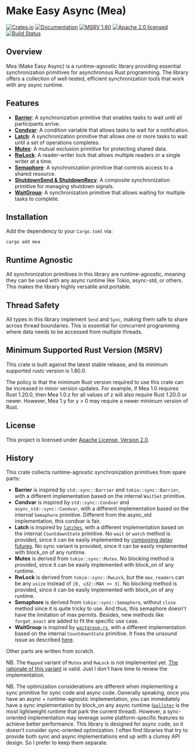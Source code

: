# Make Easy Async (Mea)

[![Crates.io][crates-badge]][crates-url]
[![Documentation][docs-badge]][docs-url]
[![MSRV 1.80][msrv-badge]](https://www.whatrustisit.com)
[![Apache 2.0 licensed][license-badge]][license-url]
[![Build Status][actions-badge]][actions-url]

[crates-badge]: https://img.shields.io/crates/v/mea.svg
[crates-url]: https://crates.io/crates/mea
[docs-badge]: https://docs.rs/mea/badge.svg
[docs-url]: https://docs.rs/mea
[msrv-badge]: https://img.shields.io/badge/MSRV-1.80-green?logo=rust
[license-badge]: https://img.shields.io/crates/l/mea
[license-url]: LICENSE
[actions-badge]: https://github.com/cratesland/mea/actions/workflows/ci.yml/badge.svg
[actions-url]: https://github.com/cratesland/mea/actions/workflows/ci.yml

## Overview

Mea (Make Easy Async) is a runtime-agnostic library providing essential synchronization primitives for asynchronous Rust programming. The library offers a collection of well-tested, efficient synchronization tools that work with any async runtime.

## Features

* [**Barrier**](https://docs.rs/mea/*/mea/barrier/struct.Barrier.html): A synchronization primitive that enables tasks to wait until all participants arrive.
* [**Condvar**](https://docs.rs/mea/*/mea/condvar/struct.Condvar.html): A condition variable that allows tasks to wait for a notification.
* [**Latch**](https://docs.rs/mea/*/mea/latch/struct.Latch.html): A synchronization primitive that allows one or more tasks to wait until a set of operations completes.
* [**Mutex**](https://docs.rs/mea/*/mea/mutex/struct.Mutex.html): A mutual exclusion primitive for protecting shared data.
* [**RwLock**](https://docs.rs/mea/*/mea/rwlock/struct.RwLock.html): A reader-writer lock that allows multiple readers or a single writer at a time.
* [**Semaphore**](https://docs.rs/mea/*/mea/semaphore/struct.Semaphore.html): A synchronization primitive that controls access to a shared resource.
* [**ShutdownSend & ShutdownRecv**](https://docs.rs/mea/*/mea/shutdown/): A composite synchronization primitive for managing shutdown signals.
* [**WaitGroup**](https://docs.rs/mea/*/mea/waitgroup/struct.WaitGroup.html): A synchronization primitive that allows waiting for multiple tasks to complete.

## Installation

Add the dependency to your `Cargo.toml` via:

```shell
cargo add mea
```

## Runtime Agnostic

All synchronization primitives in this library are runtime-agnostic, meaning they can be used with any async runtime like Tokio, async-std, or others. This makes the library highly versatile and portable.

## Thread Safety

All types in this library implement `Send` and `Sync`, making them safe to share across thread boundaries. This is essential for concurrent programming where data needs to be accessed from multiple threads.

## Minimum Supported Rust Version (MSRV)

This crate is built against the latest stable release, and its minimum supported rustc version is 1.80.0.

The policy is that the minimum Rust version required to use this crate can be increased in minor version updates. For example, if Mea 1.0 requires Rust 1.20.0, then Mea 1.0.z for all values of z will also require Rust 1.20.0 or newer. However, Mea 1.y for y > 0 may require a newer minimum version of Rust.

## License

This project is licensed under [Apache License, Version 2.0](LICENSE).

## History

This crate collects runtime-agnostic synchronization primitives from spare parts:

* **Barrier** is inspired by `std::sync::Barrier` and `tokio::sync::Barrier`, with a different implementation based on the internal `WaitSet` primitive.
* **Condvar** is inspired by `std::sync::Condvar` and `async_std::sync::Condvar`, with a different implementation based on the internal `Semaphore` primitive. Different from the async_std implementation, this condvar is fair.
* **Latch** is inspired by [`latches`](https://github.com/mirromutth/latches), with a different implementation based on the internal `CountdownState` primitive. No `wait` or `watch` method is provided, since it can be easily implemented by [composing delay futures](https://docs.rs/fastimer/*/fastimer/fn.timeout.html). No sync variant is provided, since it can be easily implemented with block_on of any runtime.
* **Mutex** is derived from `tokio::sync::Mutex`. No blocking method is provided, since it can be easily implemented with block_on of any runtime.
* **RwLock** is derived from `tokio::sync::RwLock`, but the `max_readers` can be any `usize` instead of `[0, u32::MAX >> 3]`. No blocking method is provided, since it can be easily implemented with block_on of any runtime.
* **Semaphore** is derived from `tokio::sync::Semaphore`, without `close` method since it is quite tricky to use. And thus, this semaphore doesn't have the limitation of max permits. Besides, new methods like `forget_exact` are added to fit the specific use case.
* **WaitGroup** is inspired by [`waitgroup-rs`](https://github.com/laizy/waitgroup-rs), with a different implementation based on the internal `CountdownState` primitive. It fixes the unsound issue as described [here](https://github.com/rust-lang/futures-rs/issues/2880#issuecomment-2333842804).

Other parts are written from scratch.

NB. The `Mapped` variant of `Mutex` and `RwLock` is not implemented yet. [The rationale of this variant](https://github.com/rust-lang/libs-team/issues/260) is valid. Just I don't have time to review the implementation.

NB. The optimization considerations are different when implementing a sync primitive for sync code and async code. Generally speaking, once you have an async + runtime-agnostic implementation, you can immediately have a sync implementation by block_on any async runtime ([`pollster`](https://github.com/zesterer/pollster) is the most lightweight runtime that park the current thread). However, a sync-oriented implementation may leverage some platform-specific features to achieve better performance. This library is designed for async code, so it doesn't consider sync-oriented optimization. I often find libraries that try to provide both sync and async implementations end up with a clumsy API design. So I prefer to keep them separate.
